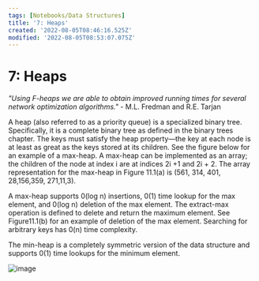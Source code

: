 ```yaml
---
tags: [Notebooks/Data Structures]
title: '7: Heaps'
created: '2022-08-05T08:46:16.525Z'
modified: '2022-08-05T08:53:07.075Z'
---
```


# 7: Heaps

_"Using F-heaps we are able to obtain improved running times for several network optimization algorithms."_ - M.L. Fredman and R.E. Tarjan

A heap (also referred to as a priority queue) is a specialized binary tree. Specifically, it is a complete binary tree as defined in the binary trees chapter. The keys must satisfy the heap property—the key at each node is at least as great as the keys stored at its children. See the figure below for an example of a max-heap. A max-heap can be implemented as an array; the children of the node at index i are at indices 2i +1 and 2i + 2. The array representation for the max-heap in Figure 11.1(a) is (561, 314, 401, 28,156,359, 271,11,3).

A max-heap supports 0(log n) insertions, 0(1) time lookup for the max element, and 0(log n) deletion of the max element. The extract-max operation is defined to delete and return the maximum element. See Figure11.1(b) for an example of deletion of the max element. Searching for arbitrary keys has 0(n) time complexity.

The min-heap is a completely symmetric version of the data structure and supports 0(1) time lookups for the minimum element.

![image](https://user-images.githubusercontent.com/68677613/183042665-53cbd78a-686f-4ad0-b4b5-cab1c04c83d2.png)
